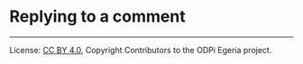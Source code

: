<!-- SPDX-License-Identifier: CC-BY-4.0 -->
<!-- Copyright Contributors to the ODPi Egeria project. -->


# Replying to a comment



----
License: [CC BY 4.0](https://creativecommons.org/licenses/by/4.0/),
Copyright Contributors to the ODPi Egeria project.